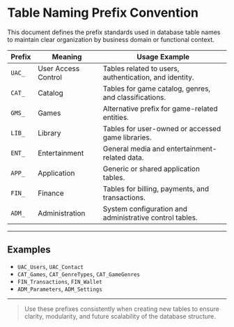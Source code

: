 # Table Naming Prefix Convention

This document defines the prefix standards used in database table names to maintain clear organization by business domain or functional context.

| Prefix    | Meaning                              | Usage Example                                           |
|-----------|--------------------------------------|---------------------------------------------------------|
| `UAC_`    | User Access Control                  | Tables related to users, authentication, and identity.  |
| `CAT_`    | Catalog                              | Tables for game catalog, genres, and classifications.   |
| `GMS_`    | Games                                | Alternative prefix for game-related entities.           |
| `LIB_`    | Library                              | Tables for user-owned or accessed game libraries.       |
| `ENT_`    | Entertainment                        | General media and entertainment-related data.           |
| `APP_`    | Application                          | Generic or shared application tables.                   |
| `FIN_`    | Finance                              | Tables for billing, payments, and transactions.         |
| `ADM_`    | Administration                       | System configuration and administrative control tables. |

---

## Examples

- `UAC_Users`, `UAC_Contact`
- `CAT_Games`, `CAT_GenreTypes`, `CAT_GameGenres`
- `FIN_Transactions`, `FIN_Wallet`
- `ADM_Parameters`, `ADM_Settings`

---

> Use these prefixes consistently when creating new tables to ensure clarity, modularity, and future scalability of the database structure.
